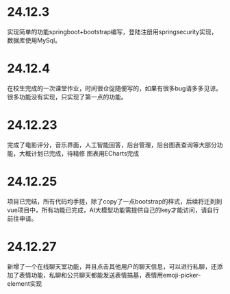 # 24.12.3
实现简单的功能springboot+bootstrap编写，登陆注册用springsecurity实现，数据库使用MySql。

# 24.12.4
在校生完成的一次课堂作业，时间很仓促随便写的，如果有很多bug请多多见谅。很多功能没有实现，只实现了第一点的功能。

# 24.12.23
完成了电影评分，音乐界面，人工智能回答，后台管理，后台图表查询等大部分功能，大概计划已完成，待精修
图表用ECharts完成

# 24.12.25
项目已完结，所有代码均手搓，除了copy了一点bootstrap的样式，后续将迁到到vue项目中，所有功能已完成，AI大模型功能需提供自己的key才能访问，请自行前往申请。

# 24.12.27
新增了一个在线聊天室功能，并且点击其他用户的聊天信息，可以进行私聊，还添加了表情功能，私聊和公共聊天都能发送表情搞基，表情用emoji-picker-element实现
